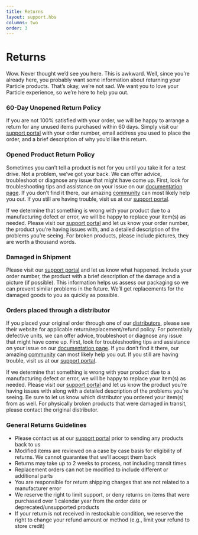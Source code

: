 ```yaml
---
title: Returns
layout: support.hbs
columns: two
order: 3
---
```


Returns
===

Wow. Never thought we’d see you here. This is awkward. Well, since you’re already here, you probably want some information about returning your Particle products. That’s okay, we’re not sad. We want you to love your Particle experience, so we’re here to help you out. 

### 60-Day Unopened Return Policy

If you are not 100% satisfied with your order, we will be happy to arrange a return for any unused items purchased within 60 days. Simply visit our [support portal](https://support.particle.io/) with your order number, email address you used to place the order, and a brief description of why you’d like this return.

### Opened Product Return Policy

Sometimes you can’t tell a product is not for you until you take it for a test drive. Not a problem, we’ve got your back. We can offer advice, troubleshoot or diagnose any issue that might have come up. First, look for troubleshooting tips and assistance on your issue on our [documentation page](/support/troubleshooting/common-issues). If you don’t find it there, our amazing [community](https://community.particle.io/) can most likely help you out. If you still are having trouble, visit us at our [support portal](https://support.particle.io).

If we determine that something is wrong with your product due to a manufacturing defect or error, we will be happy to replace your item(s) as needed. Please visit  our [support portal](https://support.particle.io) and let us know your order number, the product you’re having issues with, and a detailed description of the problems you’re seeing. For broken products, please include pictures, they are worth a thousand words.  

### Damaged in Shipment

Please visit our [support portal](https://support.particle.io) and let us know what happened. Include your order number, the product with a brief description of the damage and a picture (if possible). This information helps us assess our packaging so we can prevent similar problems in the future. We’ll get replacements for the damaged goods to you as quickly as possible.

### Orders placed through a distributor

If you placed your original order through one of our [distributors](https://www.particle.io/partnerships/distributors), please see their website for applicable return/replacement/refund policy. For potentially defective units, we can offer advice, troubleshoot or diagnose any issue that might have come up. First, look for troubleshooting tips and assistance on your issue on our [documentation page](/support/troubleshooting/common-issues). If you don’t find it there, our amazing [community](https://community.particle.io/) can most likely help you out. If you still are having trouble, visit us at our [support portal](https://support.particle.io/).

If we determine that something is wrong with your product due to a manufacturing defect or error, we will be happy to replace your item(s) as needed. Please visit our [support portal](https://support.particle.io/) and let us know the product you’re having issues with along with a detailed description of the problems you’re seeing. Be sure to let us know which distributor you ordered your item(s) from as well. For physically broken products that were damaged in transit, please contact the original distributor. 

### General Returns Guidelines

- Please contact us at our [support portal](https://support.particle.io) prior to sending any products back to us
- Modified items are reviewed on a case by case basis for eligibility of returns. We cannot guarantee that we’ll accept them back
- Returns may take up to 2 weeks to process, not including transit times
- Replacement orders can not be modified to include different or additional parts
- You are responsible for return shipping charges that are not related to a manufacturer error
- We reserve the right to limit support, or deny returns on items that were purchased over 1 calendar year from the order date or deprecated/unsupported products
- If your return is not received in restockable condition, we reserve the right to change your refund amount or method (e.g., limit your refund to store credit)
